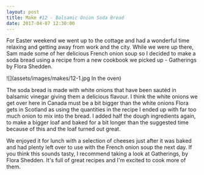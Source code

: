 ```yaml
---
layout: post
title: Make #12 - Balsamic Onion Soda Bread
date: 2017-04-07 12:30:00
---
```


For Easter weekend we went up to the cottage and had a wonderful time relaxing and getting away from work and the city. While we were up there, Sam made some of her delicious French onion soup so I decided to make a soda bread using a recipe from a new cookbook we picked up - Gatherings by Flora Shedden.

![](assets/images/makes/12-1.jpg In the oven)

The soda bread is made with white onions that have been sautéd in balsamic vinegar giving them a delicious flavour. I think the white onions we get over here in Canada must be a bit bigger than the white onions Flora gets in Scotland as using the quantities in the recipe I ended up with far too much onion to mix into the bread. I added half the dough ingredients again, to make a bigger loaf and baked for a bit longer than the suggested time because of this and the loaf turned out great.

We enjoyed it for lunch with a selection of cheeses just after it was baked and had plenty left over to use with the French onion soup the next day. If you think this sounds tasty, I recommend taking a look at Gatherings, by Flora Shedden. It's full of great recipes and I'm excited to cook more of them.
